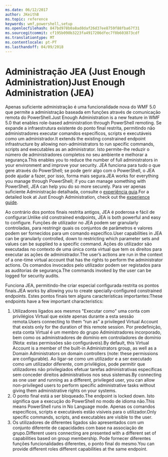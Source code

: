 ```yaml
---
ms.date: 06/12/2017
author: JKeithB
ms.topic: reference
keywords: wmf,powershell,setup
ms.openlocfilehash: 847bd978b0a8ad8daf26d37ee8759f88fba67f31
ms.sourcegitcommit: cf195b090b3223fa4917206dfec7f0b603873cdf
ms.translationtype: MT
ms.contentlocale: pt-PT
ms.lasthandoff: 04/09/2018
---
```

# <a name="just-enough-administration-jea"></a><span data-ttu-id="13d52-102">Administração JEA (Just Enough Administration)</span><span class="sxs-lookup"><span data-stu-id="13d52-102">Just Enough Administration (JEA)</span></span>
<span data-ttu-id="13d52-103">Apenas suficiente administração é uma funcionalidade nova do WMF 5.0 que permite a administração baseada em funções através de comunicação remota do PowerShell.</span><span class="sxs-lookup"><span data-stu-id="13d52-103">Just Enough Administration is a new feature in WMF 5.0 that enables role-based administration through PowerShell remoting.</span></span>  <span data-ttu-id="13d52-104">Se expande a infraestrutura existente do ponto final restrita, permitindo não administradores executar comandos específicos, scripts e executáveis como um administrador.</span><span class="sxs-lookup"><span data-stu-id="13d52-104">It extends the existing constrained endpoint infrastructure by allowing non-administrators to run specific commands, scripts and executables as an administrator.</span></span>  <span data-ttu-id="13d52-105">Isto permite-lhe reduzir o número de administradores completos no seu ambiente e melhorar a segurança.</span><span class="sxs-lookup"><span data-stu-id="13d52-105">This enables you to reduce the number of full administrators in your environment and improve your security.</span></span>  <span data-ttu-id="13d52-106">JEA funciona para tudo o que gere através do PowerShell; se pode gerir algo com o PowerShell, o JEA pode ajudar a fazer, por isso, forma mais segura.</span><span class="sxs-lookup"><span data-stu-id="13d52-106">JEA works for everything you manage through PowerShell; if you can manage something with PowerShell, JEA can help you do so more securely.</span></span>  <span data-ttu-id="13d52-107">Para ver apenas suficiente Administração detalhada, consulte o [experiência guia](http://aka.ms/JEA).</span><span class="sxs-lookup"><span data-stu-id="13d52-107">For a detailed look at Just Enough Administration, check out the [experience guide](http://aka.ms/JEA).</span></span>

<span data-ttu-id="13d52-108">Ao contrário dos pontos finais restrita antigos, JEA é poderosa e fácil de configurar.</span><span class="sxs-lookup"><span data-stu-id="13d52-108">Unlike old constrained endpoints, JEA is both powerful and easy to configure.</span></span>  <span data-ttu-id="13d52-109">Funções de utilizador no JEA podem ser granularly controladas, para restringir quais os conjuntos de parâmetros e valores podem ser fornecidos para um comando específico.</span><span class="sxs-lookup"><span data-stu-id="13d52-109">User capabilities in JEA can be granularly controlled, down to restricting which parameter sets and values can be supplied to a specific command.</span></span> <span data-ttu-id="13d52-110">Ações do utilizador são executadas no contexto de uma única conta virtual que tem os direitos para executar as ações de administrador.</span><span class="sxs-lookup"><span data-stu-id="13d52-110">The user’s actions are run in the context of a one-time virtual account that has the rights to perform the administrator actions.</span></span>  <span data-ttu-id="13d52-111">Os comandos invocados pelo utilizador podem ser registados para as auditorias de segurança.</span><span class="sxs-lookup"><span data-stu-id="13d52-111">The commands invoked by the user can be logged for security audits.</span></span>

<span data-ttu-id="13d52-112">Funciona JEA, permitindo-lhe criar especial configurada restrita os pontos finais.</span><span class="sxs-lookup"><span data-stu-id="13d52-112">JEA works by allowing you to create specially-configured constrained endpoints.</span></span>  <span data-ttu-id="13d52-113">Estes pontos finais tem alguns características importantes:</span><span class="sxs-lookup"><span data-stu-id="13d52-113">These endpoints have a few important characteristics:</span></span>

1. <span data-ttu-id="13d52-114">Utilizadores ligados aos mesmos "Executar como" uma conta com privilégios Virtual que existe apenas durante a esta sessão remota.</span><span class="sxs-lookup"><span data-stu-id="13d52-114">Users connecting to them “run as” a privileged Virtual Account that exists only for the duration of this remote session.</span></span>  <span data-ttu-id="13d52-115">Por predefinição, esta conta Virtual é um membro do grupo Administradores incorporado, bem como os administradores de domínio em controladores de domínio (Nota: estas permissões são configuráveis).</span><span class="sxs-lookup"><span data-stu-id="13d52-115">By default, this Virtual Account is a member of the built-in Administrators group, as well as a Domain Administrators on domain controllers (note: these permissions are configurable).</span></span> <span data-ttu-id="13d52-116">Ao ligar-se como um utilizador e a ser executado como um utilizador diferente, com privilégios, pode permitir que utilizadores não privilegiados efetuar tarefas administrativas específicas sem conceder direitos administrativos nos seus sistemas.</span><span class="sxs-lookup"><span data-stu-id="13d52-116">By connecting as one user and running as a different, privileged user, you can allow non-privileged users to perform specific administrative tasks without giving them administrative rights on your systems.</span></span>
2. <span data-ttu-id="13d52-117">O ponto final está a ser bloqueado.</span><span class="sxs-lookup"><span data-stu-id="13d52-117">The endpoint is locked down.</span></span>  <span data-ttu-id="13d52-118">Isto significa que a execução do PowerShell no modo de idioma não.</span><span class="sxs-lookup"><span data-stu-id="13d52-118">This means PowerShell runs in No Language mode.</span></span>  <span data-ttu-id="13d52-119">Apenas os comandos específicos, scripts e executáveis estão visíveis para o utilizador.</span><span class="sxs-lookup"><span data-stu-id="13d52-119">Only specific commands, scripts, and executables are visible to the user.</span></span>
3. <span data-ttu-id="13d52-120">Os utilizadores de diferentes ligados são apresentados com um conjunto diferente de capacidades com base na associação de grupo.</span><span class="sxs-lookup"><span data-stu-id="13d52-120">Different users connecting are presented with a different set of capabilities based on group membership.</span></span>  <span data-ttu-id="13d52-121">Pode fornecer diferentes funções funcionalidades diferentes, o ponto final do mesmo.</span><span class="sxs-lookup"><span data-stu-id="13d52-121">You can provide different roles different capabilities at the same endpoint.</span></span>